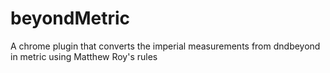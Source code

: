 # beyondMetric
 A chrome plugin that converts the imperial measurements from dndbeyond in metric using Matthew Roy's rules

